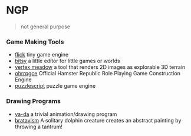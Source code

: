 # NGP
> not general purpose

### Game Making Tools
- [flick](https://www.flickgame.org/) tiny game engine
- [bitsy](http://ledoux.io/bitsy/editor.html) a little editor for little games or worlds
- [vertex meadow](https://ianmaclarty.itch.io/vertex-meadow) a tool that renders 2D images as explorable 3D terrain
- [ohrrpgce](http://rpg.hamsterrepublic.com/ohrrpgce) Official Hamster Republic Role Playing Game Construction Engine
- [puzzlescript](https://www.puzzlescript.net) puzzle game engine

### Drawing Programs
- [va-da](https://mason-lindroth.itch.io/va-da) a trivial animation/drawing program
- [bratavism](https://even-kei.itch.io/bratavism) A solitary dolphin creature creates an abstract painting by throwing a tantrum!
